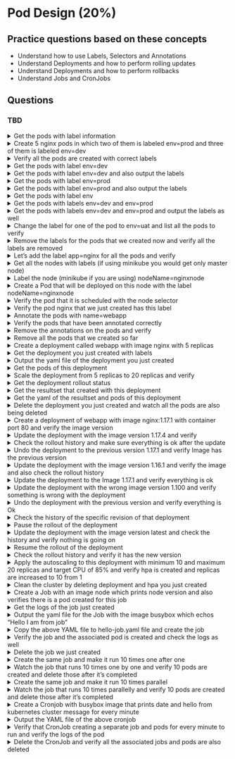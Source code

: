 
# Pod Design (20%)

## Practice questions based on these concepts

* Understand how to use Labels, Selectors and Annotations
* Understand Deployments and how to perform rolling updates
* Understand Deployments and how to perform rollbacks
* Understand Jobs and CronJobs

## Questions

### TBD

<details><summary>Get the pods with label information</summary>
<p>
   
```
kubectl get pods --show-labels
```
</p>
</details>


<details><summary>Create 5 nginx pods in which two of them is labeled env=prod and three of them is labeled env=dev</summary>
<p>
   
```
kubectl run nginx-dev1 --image=nginx --restart=Never --labels=env=dev
kubectl run nginx-dev2 --image=nginx --restart=Never --labels=env=dev
kubectl run nginx-dev3 --image=nginx --restart=Never --labels=env=dev
kubectl run nginx-prod1 --image=nginx --restart=Never --labels=env=prod
kubectl run nginx-prod2 --image=nginx --restart=Never --labels=env=prod
```
</p>
</details>


<details><summary>Verify all the pods are created with correct labels</summary>
<p>
   
```
kubeclt get pods --show-labels
```
</p>
</details>

<details><summary>Get the pods with label env=dev</summary>
<p>
   
```
kubectl get pods -l env=dev
```
</p>
</details>

<details><summary>Get the pods with label env=dev and also output the labels</summary>
<p>
   
```
kubectl get pods -l env=dev --show-labels
```
</p>
</details>

<details><summary>Get the pods with label env=prod</summary>
<p>
   
```
kubectl get pods -l env=prod
```
</p>
</details>

<details><summary>Get the pods with label env=prod and also output the labels</summary>
<p>
   
```
kubectl get pods -l env=prod --show-labels
```
</p>
</details>


<details><summary>Get the pods with label env</summary>
<p>
   
```
kubectl get pods -L env
```
</p>
</details>


<details><summary>Get the pods with labels env=dev and env=prod</summary>
<p>
   
```
kubectl get pods -l 'env in (dev,prod)'
```
</p>
</details>


<details><summary>Get the pods with labels env=dev and env=prod and output the labels as well</summary>
<p>
   
```
kubectl get pods -l 'env in (dev,prod)' --show-labels
```
</p>
</details>


<details><summary>Change the label for one of the pod to env=uat and list all the pods to verify</summary>
<p>
   
```
kubectl label pod/nginx-dev3 env=uat --overwrite

kubectl get pods --show-labels
```
</p>
</details>


<details><summary>Remove the labels for the pods that we created now and verify all the labels are removed</summary>
<p>
   
```
kubectl label pod nginx-dev{1..3} env-
kubectl label pod nginx-prod{1..2} env-

kubectl get po --show-labels
```
</p>
</details>


<details><summary>Let’s add the label app=nginx for all the pods and verify</summary>
<p>
   
```
kubectl label pod nginx-dev{1..3} app=nginx
kubectl label pod nginx-prod{1..2} app=nginx

kubectl get po --show-labels
```
</p>
</details>


<details><summary>Get all the nodes with labels (if using minikube you would get only master node)</summary>
<p>
   
```
kubectl get nodes --show-labels
```
</p>
</details>


<details><summary>Label the node (minikube if you are using) nodeName=nginxnode</summary>
<p>
   
```
kubectl label node minikube nodeName=nginxnode
```
</p>
</details>


<details><summary>Create a Pod that will be deployed on this node with the label nodeName=nginxnode</summary>
<p>
   
```
kubectl run nginx --image=nginx --restart=Never --dry-run -o yaml > pod.yaml

// add the nodeSelector like below and create the pod

apiVersion: v1
kind: Pod
metadata:
  creationTimestamp: null
  labels:
    run: nginx
  name: nginx
spec:
  nodeSelector:
    nodeName: nginxnode
  containers:
  - image: nginx
    name: nginx
    resources: {}
  dnsPolicy: ClusterFirst
  restartPolicy: Never
status: {}

kubectl create -f pod.yaml
```
</p>
</details>


<details><summary>Verify the pod that it is scheduled with the node selector</summary>
<p>
   
```
kubectl describe po nginx | grep Node-Selectors
```
</p>
</details>


<details><summary>Verify the pod nginx that we just created has this label</summary>
<p>
   
```
kubectl describe po nginx | grep Labels
```
</p>
</details>


<details><summary>Annotate the pods with name=webapp</summary>
<p>
   
```
kubectl annotate pod nginx-dev{1..3} name=webapp
kubectl annotate pod nginx-prod{1..2} name=webapp
```
</p>
</details>


<details><summary>Verify the pods that have been annotated correctly</summary>
<p>
   
```
kubectl describe po nginx-dev{1..3} | grep -i annotations
kubectl describe po nginx-prod{1..2} | grep -i annotations
```
</p>
</details>



<details><summary>Remove the annotations on the pods and verify</summary>
<p>
   
```
kubectl annotate pod nginx-dev{1..3} name-
kubectl annotate pod nginx-prod{1..2} name-

kubectl describe po nginx-dev{1..3} | grep -i annotations
kubectl describe po nginx-prod{1..2} | grep -i annotations
```
</p>
</details>


<details><summary>Remove all the pods that we created so far</summary>
<p>
   
```
kubectl delete po --all
```
</p>
</details>


<details><summary>Create a deployment called webapp with image nginx with 5 replicas</summary>
<p>
   
```
kubectl create deploy webapp --image=nginx --dry-run -o yaml > webapp.yaml

// change the replicas to 5 in the yaml and create it

apiVersion: apps/v1
kind: Deployment
metadata:
  creationTimestamp: null
  labels:
    app: webapp
  name: webapp
spec:
  replicas: 5
  selector:
    matchLabels:
      app: webapp
  strategy: {}
  template:
    metadata:
      creationTimestamp: null
      labels:
        app: webapp
    spec:
      containers:
      - image: nginx
        name: nginx
        resources: {}
status: {}

kubectl create -f webapp.yaml
```
</p>
</details>


<details><summary>Get the deployment you just created with labels</summary>
<p>
   
```
kubectl get deploy webapp --show-labels
```
</p>
</details>


<details><summary>Output the yaml file of the deployment you just created</summary>
<p>
   
```
kubectl get deploy webapp -o yaml
```
</p>
</details>


<details><summary>Get the pods of this deployment</summary>
<p>
   
```
// get the label of the deployment
kubectl get deploy --show-labels

// get the pods with that label
kubectl get pods -l app=webapp
```
</p>
</details>


<details><summary>Scale the deployment from 5 replicas to 20 replicas and verify</summary>
<p>
   
```
kubectl scale deploy webapp --replicas=20

kubectl get po -l app=webapp
```
</p>
</details>


<details><summary>Get the deployment rollout status</summary>
<p>
   
```
kubectl rollout status deploy webapp
```
</p>
</details>


<details><summary>Get the resultset that created with this deployment</summary>
<p>
   
```
kubectl get rs -l app=webapp
```
</p>
</details>


<details><summary>Get the yaml of the resultset and pods of this deployment</summary>
<p>
   
```
kubectl get rs -l app=webapp -o yaml

kubectl get po -l app=webapp -o yaml
```
</p>
</details>


<details><summary>Delete the deployment you just created and watch all the pods are also being deleted</summary>
<p>
   
```
kubectl delete deploy webapp

kubectl get po -l app=webapp -w
```
</p>
</details>


<details><summary>Create a deployment of webapp with image nginx:1.17.1 with container port 80 and verify the image version</summary>
<p>
   
```
kubectl create deploy webapp --image=nginx:1.17.1 --dry-run -o yaml > webapp.yaml

// add the port section and create the deployment

apiVersion: apps/v1
kind: Deployment
metadata:
  creationTimestamp: null
  labels:
    app: webapp
  name: webapp
spec:
  replicas: 1
  selector:
    matchLabels:
      app: webapp
  strategy: {}
  template:
    metadata:
      creationTimestamp: null
      labels:
        app: webapp
    spec:
      containers:
      - image: nginx:1.17.1
        name: nginx
        ports:
        - containerPort: 80
        resources: {}
status: {}

kubectl create -f webapp.yaml

// verify
kubectl describe deploy webapp | grep Image
```
</p>
</details>


<details><summary>Update the deployment with the image version 1.17.4 and verify</summary>
<p>
   
```
kubectl set image deploy/webapp nginx=nginx:1.17.4

kubectl describe deploy webapp | grep Image
```
</p>
</details>


<details><summary>Check the rollout history and make sure everything is ok after the update</summary>
<p>
   
```
kubectl rollout history deploy webapp

kubectl get deploy webapp --show-labels
kubectl get rs -l app=webapp
kubectl get po -l app=webapp
```
</p>
</details>


<details><summary>Undo the deployment to the previous version 1.17.1 and verify Image has the previous version</summary>
<p>
   
```
kubectl rollout undo deploy webapp

kubectl describe deploy webapp | grep Image
```
</p>
</details>



<details><summary>Update the deployment with the image version 1.16.1 and verify the image and also check the rollout history</summary>
<p>
   
```
kubectl set image deploy/webapp nginx=nginx:1.16.1

kubectl describe deploy webapp | grep Image

kubectl rollout history deploy webapp
```
</p>
</details>



<details><summary>Update the deployment to the Image 1.17.1 and verify everything is ok</summary>
<p>
   
```
kubectl rollout undo deploy webapp --to-revision=3

kubectl describe deploy webapp | grep Image

kubectl rollout status deploy webapp
```
</p>
</details>


<details><summary>Update the deployment with the wrong image version 1.100 and verify something is wrong with the deployment</summary>
<p>
   
```
kubectl set image deploy/webapp nginx=nginx:1.100

kubectl rollout status deploy webapp (still pending state)

kubectl get pods (ImagePullErr)
```
</p>
</details>


<details><summary>Undo the deployment with the previous version and verify everything is Ok</summary>
<p>
   
```
kubectl rollout undo deploy webapp
kubectl rollout status deploy webapp

kubectl get pods
```
</p>
</details>


<details><summary>Check the history of the specific revision of that deployment</summary>
<p>
   
```
kubectl rollout history deploy webapp --revision=7
```
</p>
</details>



<details><summary>Pause the rollout of the deployment</summary>
<p>
   
```
kubectl rollout pause deploy webapp
```
</p>
</details>


<details><summary>Update the deployment with the image version latest and check the history and verify nothing is going on</summary>
<p>
   
```
kubectl set image deploy/webapp nginx=nginx:latest

kubectl rollout history deploy webapp (No new revision)
```
</p>
</details>



<details><summary>Resume the rollout of the deployment</summary>
<p>
   
```
kubectl rollout resume deploy webapp
```
</p>
</details>


<details><summary>Check the rollout history and verify it has the new version
</summary>
<p>
   
```
kubectl rollout history deploy webapp

kubectl rollout history deploy webapp --revision=9
```
</p>
</details>


<details><summary>Apply the autoscaling to this deployment with minimum 10 and maximum 20 replicas and target CPU of 85% and verify hpa is created and replicas are increased to 10 from 1
</summary>
<p>
   
```
kubectl autoscale deploy webapp --min=10 --max=20 --cpu-percent=85

kubectl get hpa

kubectl get pod -l app=webapp
```
</p>
</details>


<details><summary>Clean the cluster by deleting deployment and hpa you just created</summary>
<p>
   
```
kubectl delete deploy webapp

kubectl delete hpa webapp
```
</p>
</details>


<details><summary>Create a Job with an image node which prints node version and also verifies there is a pod created for this job</summary>
<p>
   
```
kubectl create job nodeversion --image=node -- node -v

kubectl get job -w
kubectl get pod
```
</p>
</details>



<details><summary>Get the logs of the job just created</summary>
<p>
   
```
kubectl logs <pod name> // created from the job
```
</p>
</details>



<details><summary>Output the yaml file for the Job with the image busybox which echos “Hello I am from job”</summary>
<p>
   
```
kubectl create job hello-job --image=busybox --dry-run -o yaml -- echo "Hello I am from job"
```
</p>
</details>


<details><summary>Copy the above YAML file to hello-job.yaml file and create the job</summary>
<p>
   
```
kubectl create job hello-job --image=busybox --dry-run -o yaml -- echo "Hello I am from job" > hello-job.yaml

kubectl create -f hello-job.yaml
```
</p>
</details>


<details><summary>Verify the job and the associated pod is created and check the logs as well</summary>
<p>
   
```
kubectl get job
kubectl get po

kubectl logs hello-job-*
```
</p>
</details>



<details><summary>Delete the job we just created</summary>
<p>
   
```
kubectl delete job hello-job
```
</p>
</details>


<details><summary>Create the same job and make it run 10 times one after one</summary>
<p>
   
```
kubectl create job hello-job --image=busybox --dry-run -o yaml -- echo "Hello I am from job" > hello-job.yaml

// edit the yaml file to add completions: 10

apiVersion: batch/v1
kind: Job
metadata:
  creationTimestamp: null
  name: hello-job
spec:
  completions: 10
  template:
    metadata:
      creationTimestamp: null
    spec:
      containers:
      - command:
        - echo
        - Hello I am from job
        image: busybox
        name: hello-job
        resources: {}
      restartPolicy: Never
status: {}

kubectl create -f hello-job.yaml
```
</p>
</details>


<details><summary>Watch the job that runs 10 times one by one and verify 10 pods are created and delete those after it’s completed</summary>
<p>
   
```
kubectl get job -w
kubectl get po

kubectl delete job hello-job
```
</p>
</details>



<details><summary>Create the same job and make it run 10 times parallel</summary>
<p>
   
```
kubectl create job hello-job --image=busybox --dry-run -o yaml -- echo "Hello I am from job" > hello-job.yaml

// edit the yaml file to add parallelism: 10

apiVersion: batch/v1
kind: Job
metadata:
  creationTimestamp: null
  name: hello-job
spec:
  parallelism: 10
  template:
    metadata:
      creationTimestamp: null
    spec:
      containers:
      - command:
        - echo
        - Hello I am from job
        image: busybox
        name: hello-job
        resources: {}
      restartPolicy: Never
status: {}

kubectl create -f hello-job.yaml
```
</p>
</details>



<details><summary>Watch the job that runs 10 times parallelly and verify 10 pods are created and delete those after it’s completed</summary>
<p>
   
```
kubectl get job -w
kubectl get po

kubectl delete job hello-job
```
</p>
</details>



<details><summary>Create a Cronjob with busybox image that prints date and hello from kubernetes cluster message for every minute</summary>
<p>
   
```
kubectl create cronjob date-job --image=busybox --schedule="*/1 * * * *" -- bin/sh -c "date; echo Hello from kubernetes cluster"
```
</p>
</details>



<details><summary>Output the YAML file of the above cronjob</summary>
<p>
   
```
kubectl get cj date-job -o yaml
```
</p>
</details>



<details><summary>Verify that CronJob creating a separate job and pods for every minute to run and verify the logs of the pod</summary>
<p>
   
```
kubectl get job
kubectl get po

kubectl logs date-job-<jobid>-<pod>
```
</p>
</details>



<details><summary>Delete the CronJob and verify all the associated jobs and pods are also deleted</summary>
<p>
   
```
kubectl delete cj date-job

// verify pods and jobs
kubectl get po
kubectl get job
```
</p>
</details>



